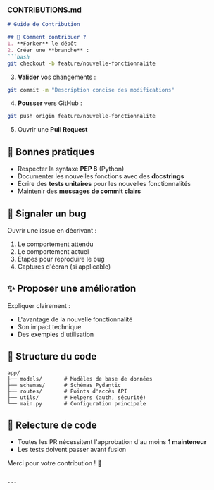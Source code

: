 
### **CONTRIBUTIONS.md**
```markdown
# Guide de Contribution

## 🎯 Comment contribuer ?
1. **Forker** le dépôt
2. Créer une **branche** :
```bash
git checkout -b feature/nouvelle-fonctionnalite
```

3. **Valider** vos changements :
```bash
git commit -m "Description concise des modifications"
```

4. **Pousser** vers GitHub :
```bash
git push origin feature/nouvelle-fonctionnalite
```

5. Ouvrir une **Pull Request**

## 📌 Bonnes pratiques
- Respecter la syntaxe **PEP 8** (Python)
- Documenter les nouvelles fonctions avec des **docstrings**
- Écrire des **tests unitaires** pour les nouvelles fonctionnalités
- Maintenir des **messages de commit clairs**

## 🐛 Signaler un bug
Ouvrir une issue en décrivant :
1. Le comportement attendu
2. Le comportement actuel
3. Étapes pour reproduire le bug
4. Captures d'écran (si applicable)

## ✨ Proposer une amélioration
Expliquer clairement :
- L'avantage de la nouvelle fonctionnalité
- Son impact technique
- Des exemples d'utilisation

## 📝 Structure du code
```
app/
├── models/       # Modèles de base de données
├── schemas/      # Schémas Pydantic
├── routes/       # Points d'accès API
├── utils/        # Helpers (auth, sécurité)
└── main.py       # Configuration principale
```

## 🤝 Relecture de code
- Toutes les PR nécessitent l'approbation d'au moins **1 mainteneur**
- Les tests doivent passer avant fusion

Merci pour votre contribution ! 🎉
```

---
